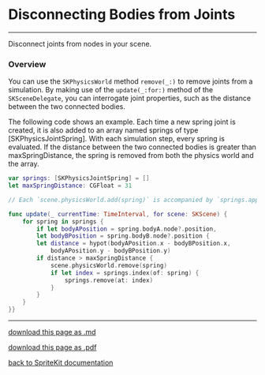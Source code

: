 # Disconnecting Bodies from Joints

-----------------------

Disconnect joints from nodes in your scene.

### Overview

You can use the `SKPhysicsWorld` method `remove(_:)` to remove joints from a simulation. By making use of the `update(_:for:)` method of the `SKSceneDelegate`, you can interrogate joint properties, such as the distance between the two connected bodies.

The following code shows an example. Each time a new spring joint is created, it is also added to an array named springs of type [SKPhysicsJointSpring]. With each simulation step, every spring is evaluated. If the distance between the two connected bodies is greater than maxSpringDistance, the spring is removed from both the physics world and the array.

```swift
var springs: [SKPhysicsJointSpring] = []
let maxSpringDistance: CGFloat = 31

// Each `scene.physicsWorld.add(spring)` is accompanied by `springs.append(spring)`

func update(_ currentTime: TimeInterval, for scene: SKScene) {
	for spring in springs {
		if let bodyAPosition = spring.bodyA.node?.position,
		let bodyBPosition = spring.bodyB.node?.position {
		let distance = hypot(bodyAPosition.x - bodyBPosition.x,
			bodyAPosition.y - bodyBPosition.y)
		if distance > maxSpringDistance {
			scene.physicsWorld.remove(spring)
			if let index = springs.index(of: spring) {
				springs.remove(at: index)
			}
		}
	}
}}
```

--------------------------

[download this page as .md](https://raw.githubusercontent.com/retrokid/retrokid.github.io/master/tech_notes/spritekit_documentation/078-skphysicsjoint-connecting-bodies-with-joints.md)

[download this page as .pdf](https://github.com/retrokid/retrokid.github.io/raw/master/tech_notes/spritekit_documentation/078-skphysicsjoint-connecting-bodies-with-joints.pdf)

[back to SpriteKit documentation](./spritekit-documentation)
